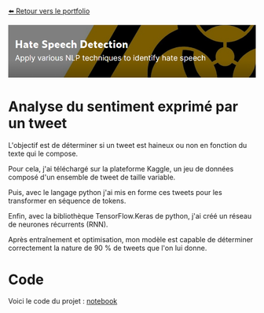 [:arrow_left: Retour vers le portfolio](https://github.com/ThibaultLanthiez/Portfolio)

<img src="https://github.com/ThibaultLanthiez/Analyse-sentiment-tweet/blob/main/image-dataset.PNG" width="100%" and height="80%"/>

# Analyse du sentiment exprimé par un tweet

L'objectif est de déterminer si un tweet est haineux ou non en fonction du texte qui le compose.

Pour cela, j'ai téléchargé sur la plateforme Kaggle, un jeu de données composé d'un ensemble de tweet de taille variable.

Puis, avec le langage python j'ai mis en forme ces tweets pour les transformer en séquence de tokens.

Enfin, avec la bibliothèque TensorFlow.Keras de python, j'ai créé un réseau de neurones récurrents (RNN). 

Après entraînement et optimisation, mon modèle est capable de déterminer correctement la nature de 90 % de tweets que l'on lui donne.

# Code

Voici le code du projet : [notebook](https://github.com/ThibaultLanthiez/Analyse-sentiment-tweet/blob/main/Projet_9_Analyse_de_sentiment_Message_haineux.ipynb)
